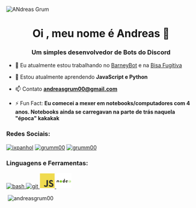 
![ANdreas Grum](https://user-images.githubusercontent.com/55033182/121040502-54602980-c788-11eb-9a42-a931beb77de7.gif)

<h1 align="center">Oi , meu nome é Andreas 👋</h1>
<h3 align="center">Um simples desenvolvedor de Bots do Discord</h3>

- 🔭 Eu atualmente estou trabalhando no [BarneyBot](https://github.com/andreasgrum00/barneybot) e na [Bisa Fugitiva](https://github.com/andreasgrum00/bisafugitiva)

- 🌱 Estou atualmente aprendendo **JavaScript e Python**

- 📫 Contato **andreasgrum00@gmail.com**

- ⚡ Fun Fact: **Eu comecei a mexer em notebooks/computadores com 4 anos. Notebooks ainda se carregavan na parte de trás naquela "época" kakakak**

<h3 align="left">Redes Sociais:</h3>
<p align="left">
<a href="https://twitter.com/ixpanhol" target="blank"><img align="center" src="https://raw.githubusercontent.com/rahuldkjain/github-profile-readme-generator/master/src/images/icons/Social/twitter.svg" alt="ixpanhol" height="30" width="40" /></a>
<a href="https://stackoverflow.com/users/grumm00" target="blank"><img align="center" src="https://raw.githubusercontent.com/rahuldkjain/github-profile-readme-generator/master/src/images/icons/Social/stack-overflow.svg" alt="grumm00" height="30" width="40" /></a>
<a href="https://instagram.com/grumm00" target="blank"><img align="center" src="https://raw.githubusercontent.com/rahuldkjain/github-profile-readme-generator/master/src/images/icons/Social/instagram.svg" alt="grumm00" height="30" width="40" /></a>
</p>

<h3 align="left">Linguagens e Ferramentas:</h3>
<p align="left"> <a href="https://www.gnu.org/software/bash/" target="_blank"> <img src="https://www.vectorlogo.zone/logos/gnu_bash/gnu_bash-icon.svg" alt="bash" width="40" height="40"/> </a> <a href="https://git-scm.com/" target="_blank"> <img src="https://www.vectorlogo.zone/logos/git-scm/git-scm-icon.svg" alt="git" width="40" height="40"/> </a> <a href="https://developer.mozilla.org/en-US/docs/Web/JavaScript" target="_blank"> <img src="https://raw.githubusercontent.com/devicons/devicon/master/icons/javascript/javascript-original.svg" alt="javascript" width="40" height="40"/> </a> <a href="https://nodejs.org" target="_blank"> <img src="https://raw.githubusercontent.com/devicons/devicon/master/icons/nodejs/nodejs-original-wordmark.svg" alt="nodejs" width="40" height="40"/> </a> </p>

<p>&nbsp;<img align="center" src="https://github-readme-stats.vercel.app/api?username=andreasgrum00&show_icons=true&locale=en" alt="andreasgrum00" /></p>
